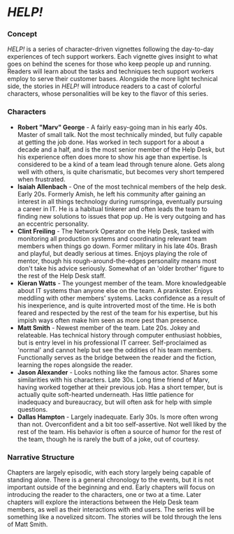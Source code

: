 # _HELP!_

### Concept
_HELP!_ is a series of character-driven vignettes following the day-to-day experiences of tech support workers. Each vignette gives insight to what goes on behind the scenes for those who keep people up and running. Readers will learn about the tasks and techniques tech support workers employ to serve their customer bases. Alongside the more light technical side, the stories in _HELP!_ will introduce readers to a cast of colorful characters, whose personalities will be key to the flavor of this series.

### Characters

- **Robert "Marv" George** - A fairly easy-going man in his early 40s. Master of small talk. Not the most technically minded, but fully capable at getting the job done. Has worked in tech support for a about a decade and a half, and is the most senior member of the Help Desk, but his experience often does more to show his age than expertise. Is considered to be a kind of a team lead through tenure alone. Gets along well with others, is quite charismatic, but becomes very short tempered when frustrated. 
- **Isaiah Allenbach** - One of the most technical members of the help desk. Early 20s. Formerly Amish, he left his community after gaining an interest in all things technology during rumspringa, eventually pursuing a career in IT. He is a habitual tinkerer and often leads the team to finding new solutions to issues that pop up. He is very outgoing and has an eccentric personality.
- **Clint Freiling** - The Network Operator on the Help Desk, tasked with monitoring all production systems and coordinating relevant team members when things go down. Former military in his late 40s. Brash and playful, but deadly serious at times. Enjoys playing the role of mentor, though his rough-around-the-edges personality means most don't take his advice seriously. Somewhat of an 'older brother' figure to the rest of the Help Desk staff.
- **Kieran Watts** - The youngest member of the team. More knowledgeable about IT systems than anyone else on the team. A prankster. Enjoys meddling with other members' systems. Lacks confidence as a result of his inexperience, and is quite introverted most of the time. He is both feared and respected by the rest of the team for his expertise, but his impish ways often make him seen as more pest than presence. 
- **Matt Smith** - Newest member of the team. Late 20s. Jokey and relateable. Has technical history through computer enthusiast hobbies, but is entry level in his professional IT carreer. Self-proclaimed as 'normal' and cannot help but see the oddities of his team members. Functionally serves as the bridge between the reader and the fiction, learning the ropes alongside the reader.
- **Jason Alexander** - Looks nothing like the famous actor. Shares some similarities with his characters. Late 30s. Long time friend of Marv, having worked together at their previous job. Has a short temper, but is actually quite soft-hearted underneath. Has little patience for inadequacy and bureaucracy, but will often ask for help with simple questions.
- **Dallas Hampton** - Largely inadequate. Early 30s. Is more often wrong than not. Overconfident and a bit too self-assertive. Not well liked by the rest of the team. His behavior is often a source of humor for the rest of the team, though he is rarely the butt of a joke, out of courtesy.

### Narrative Structure

Chapters are largely episodic, with each story largely being capable of standing alone. There is a general chronology to the events, but it is not important outside of the beginning and end. Early chapters will focus on introducing the reader to the characters, one or two at a time. Later chapters will explore the interactions between the Help Desk team members, as well as their interactions with end users. The series will be something like a novelized sitcom. The stories will be told through the lens of Matt Smith. 